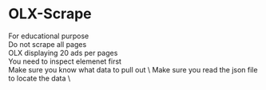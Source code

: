 # OLX-Scrape
For educational purpose \
Do not scrape all pages \
OLX displaying 20 ads per pages \
You need to inspect elemenet first \
Make sure you know what data to pull out \ 
Make sure you read the json file to locate the data \
